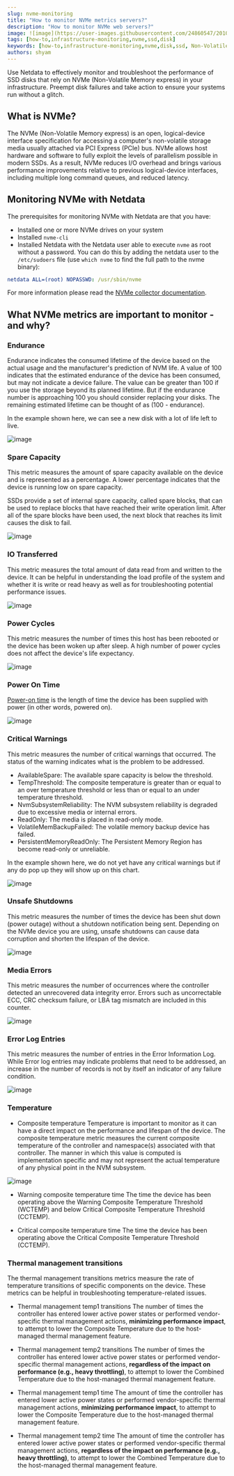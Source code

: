 ```yaml
---
slug: nvme-monitoring
title: "How to monitor NVMe metrics servers?"
description: "How to monitor NVMe web servers?"
image: ![image](https://user-images.githubusercontent.com/24860547/201093559-35910c86-43c7-44d5-9b0f-ee493b752a57.png)
tags: [how-to,infrastructure-monitoring,nvme,ssd,disk]
keywords: [how-to,infrastructure-monitoring,nvme,disk,ssd, Non-Volatile Memory Host Controller Interface]
authors: shyam
---
```

Use Netdata to effectively monitor and troubleshoot the performance of SSD disks that rely on NVMe (Non-Volatile Memory express) in your infrastructure. Preempt disk failures and take action to ensure your systems run without a glitch.

<!--truncate-->

## What is NVMe?

The NVMe (Non-Volatile Memory express) is an open, logical-device interface specification for accessing a computer's non-volatile storage media usually attached via PCI Express (PCIe) bus. NVMe allows host hardware and software to fully exploit the levels of parallelism possible in modern SSDs. As a result, NVMe reduces I/O overhead and brings various performance improvements relative to previous logical-device interfaces, including multiple long command queues, and reduced latency.

## Monitoring NVMe with Netdata

The prerequisites for monitoring NVMe with Netdata are that you have:
 - Installed one or more NVMe drives on your system
 - Installed `nvme-cli`
 - Installed Netdata with the Netdata user able to execute `nvme` as root without a password. You can do this by adding the netdata user to the `/etc/sudoers` file (use `which nvme` to find the full path to the nvme binary):
 ```yaml
 netdata ALL=(root) NOPASSWD: /usr/sbin/nvme
 ```

For more information please read the [NVMe collector documentation](https://learn.netdata.cloud/docs/agent/collectors/go.d.plugin/modules/nvme).

## What NVMe metrics are important to monitor - and why?

### Endurance
Endurance indicates the consumed lifetime of the device based on the actual usage and the manufacturer's prediction of NVM life. A value of 100 indicates that the estimated endurance of the device has been consumed, but may not indicate a device failure. The value can be greater than 100 if you use the storage beyond its planned lifetime. But if the endurance number is approaching 100 you should consider replacing your disks. The remaining estimated lifetime can be thought of as (100 - endurance).

In the example shown here, we can see a new disk with a lot of life left to live.

![image](https://user-images.githubusercontent.com/24860547/201095398-07ce0754-db44-459a-8c9b-2565c712a725.png)

### Spare Capacity
This metric measures the amount of spare capacity available on the device and is represented as a percentage. A lower percentage indicates that the device is running low on spare capacity.

SSDs provide a set of internal spare capacity, called spare blocks, that can be used to replace blocks that have reached their write operation limit. After all of the spare blocks have been used, the next block that reaches its limit causes the disk to fail.

![image](https://user-images.githubusercontent.com/24860547/201095539-3d459e36-1d11-4266-9c90-55e07ebcf7c8.png)


### IO Transferred
This metric measures the total amount of data read from and written to the device. It can be helpful in understanding the load profile of the system and whether it is write or read heavy as well as for troubleshooting potential performance issues.

![image](https://user-images.githubusercontent.com/24860547/201095739-198126fb-c2e9-4fd0-872c-99080e6c7d26.png)

### Power Cycles
This metric measures the number of times this host has been rebooted or the device has been woken up after sleep. A high number of power cycles does not affect the device's life expectancy.

![image](https://user-images.githubusercontent.com/24860547/201095948-92366dfc-3b98-4c99-aa40-459828ac1fcc.png)

### Power On Time
[Power-on time](https://en.wikipedia.org/wiki/Power-on_hours) is the length of time the device has been supplied with power (in other words, powered on). 

![image](https://user-images.githubusercontent.com/24860547/201096034-a9c18114-285b-43ff-9695-26caa263daa4.png)


### Critical Warnings
This metric measures the number of critical warnings that occurred. The status of the warning indicates what is the problem to be addressed.

- AvailableSpare: The available spare capacity is below the threshold. 
- TempThreshold: The composite temperature is greater than or equal to an over temperature threshold or less than or equal to an under temperature threshold. 
- NvmSubsystemReliability: The NVM subsystem reliability is degraded due to excessive media or internal errors. 
- ReadOnly: The media is placed in read-only mode. 
- VolatileMemBackupFailed: The volatile memory backup device has failed. 
- PersistentMemoryReadOnly: The Persistent Memory Region has become read-only or unreliable.

In the example shown here, we do not yet have any critical warnings but if any do pop up they will show up on this chart.

![image](https://user-images.githubusercontent.com/24860547/201096181-d28e86b8-20ae-4420-978f-b5f854592c8b.png)

### Unsafe Shutdowns
This metric measures the number of times the device has been shut down (power outage) without a shutdown notification being sent. Depending on the NVMe device you are using, unsafe shutdowns can cause data corruption and shorten the lifespan of the device.

![image](https://user-images.githubusercontent.com/24860547/201096123-47e7d9c9-ef74-44d8-86ba-18248d2f83fe.png)

### Media Errors
This metric measures the number of occurrences where the controller detected an unrecovered data integrity error. Errors such as uncorrectable ECC, CRC checksum failure, or LBA tag mismatch are included in this counter.

![image](https://user-images.githubusercontent.com/24860547/201096314-7c65e47d-c973-4cf7-b483-2cf50041f48a.png)

### Error Log Entries
This metric measures the number of entries in the Error Information Log. While Error log entries may indicate problems that need to be addressed, an increase in the number of records is not by itself an indicator of any failure condition.

![image](https://user-images.githubusercontent.com/24860547/201096374-6f48f5d8-2ad8-4eca-be01-ef04ef076c4e.png)

### Temperature

- Composite temperature
Temperature is important to monitor as it can have a direct impact on the performance and lifespan of the device. The composite temperature metric measures the current composite temperature of the controller and namespace(s) associated with that controller. The manner in which this value is computed is implementation specific and may not represent the actual temperature of any physical point in the NVM subsystem.

![image](https://user-images.githubusercontent.com/24860547/201095649-3e1fea4d-d3fa-4e97-af73-9a752637df56.png)

- Warning composite temperature time
The time the device has been operating above the Warning Composite Temperature Threshold (WCTEMP) and below Critical Composite Temperature Threshold (CCTEMP).

- Critical composite temperature time
The time the device has been operating above the Critical Composite Temperature Threshold (CCTEMP).

### Thermal management transitions

The thermal management transitions metrics measure the rate of temperature transitions of specific components on the device. These metrics can be helpful in troubleshooting temperature-related issues.

- Thermal management temp1 transitions
The number of times the controller has entered lower active power states or performed vendor-specific thermal management actions, <b>minimizing performance impact</b>, to attempt to lower the Composite Temperature due to the host-managed thermal management feature.

- Thermal management temp2 transitions
The number of times the controller has entered lower active power states or performed vendor-specific thermal management actions, <b>regardless of the impact on performance (e.g., heavy throttling)</b>, to attempt to lower the Combined Temperature due to the host-managed thermal management feature.

- Thermal management temp1 time
The amount of time the controller has entered lower active power states or performed vendor-specific thermal management actions, <b>minimizing performance impact</b>, to attempt to lower the Composite Temperature due to the host-managed thermal management feature.


- Thermal management temp2 time
The amount of time the controller has entered lower active power states or performed vendor-specific thermal management actions, <b>regardless of the impact on performance (e.g., heavy throttling)</b>, to attempt to lower the Combined Temperature due to the host-managed thermal management feature.

